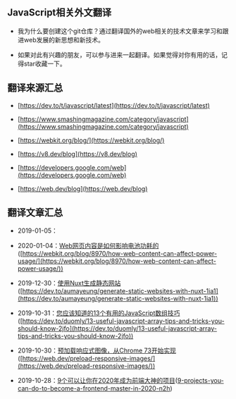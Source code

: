 ## JavaScript相关外文翻译

- 我为什么要创建这个git仓库？通过翻译国外的web相关的技术文章来学习和跟进web发展的新思想和新技术。

- 如果对此有兴趣的朋友，可以参与进来一起翻译。如果觉得对你有用的话，记得star收藏一下。

## 翻译来源汇总

- [https://dev.to/t/javascript/latest](https://dev.to/t/javascript/latest)

- [https://www.smashingmagazine.com/category/javascript](https://www.smashingmagazine.com/category/javascript)

- [https://webkit.org/blog/](https://webkit.org/blog/)

- [https://v8.dev/blog](https://v8.dev/blog)

- [https://developers.google.com/web](https://developers.google.com/web)

- [https://web.dev/blog](https://web.dev/blog)

## 翻译文章汇总

- 2019-01-05：[]([https://web.dev/off-main-thread/](https://web.dev/off-main-thread/))

- 2020-01-04：[Web网页内容是如何影响电池功耗的](./2020/05.%5B译%5DWeb网页内容是如何影响电池功耗的.md)([https://webkit.org/blog/8970/how-web-content-can-affect-power-usage/](https://webkit.org/blog/8970/how-web-content-can-affect-power-usage/))

- 2019-12-30：[使用Nuxt生成静态网站](./2020/04.%5B译%5D使用Nuxt生成静态网站.md)([https://dev.to/aumayeung/generate-static-websites-with-nuxt-1ia1](https://dev.to/aumayeung/generate-static-websites-with-nuxt-1ia1))

- 2019-10-31：[您应该知道的13个有用的JavaScript数组技巧](./2019/03.%5B译%5D您应该知道的13个有用的JavaScript数组技巧.md)([https://dev.to/duomly/13-useful-javascript-array-tips-and-tricks-you-should-know-2jfo](https://dev.to/duomly/13-useful-javascript-array-tips-and-tricks-you-should-know-2jfo))

- 2019-10-30：[预加载响应式图像，从Chrome 73开始实现](./2019/02.%5B译%5D预加载响应式图像，从Chrome%2073开始实现.md)([https://web.dev/preload-responsive-images/](https://web.dev/preload-responsive-images/))

- 2019-10-28：[9个可以让你在2020年成为前端大神的项目](2019/01.[译]9个可以让你在2020年成为前端大神的项目.md)([9-projects-you-can-do-to-become-a-frontend-master-in-2020-n2h](https://dev.to/simonholdorf/9-projects-you-can-do-to-become-a-frontend-master-in-2020-n2h))
